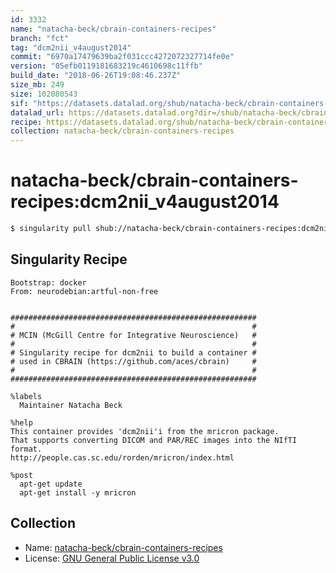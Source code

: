 ```yaml
---
id: 3332
name: "natacha-beck/cbrain-containers-recipes"
branch: "fct"
tag: "dcm2nii_v4august2014"
commit: "6970a17479639ba2f031ccc4272072327714fe0e"
version: "05efb0119181683219c4610698c11ffb"
build_date: "2018-06-26T19:08:46.237Z"
size_mb: 249
size: 102080543
sif: "https://datasets.datalad.org/shub/natacha-beck/cbrain-containers-recipes/dcm2nii_v4august2014/2018-06-26-6970a174-05efb011/05efb0119181683219c4610698c11ffb.simg"
datalad_url: https://datasets.datalad.org?dir=/shub/natacha-beck/cbrain-containers-recipes/dcm2nii_v4august2014/2018-06-26-6970a174-05efb011/
recipe: https://datasets.datalad.org/shub/natacha-beck/cbrain-containers-recipes/dcm2nii_v4august2014/2018-06-26-6970a174-05efb011/Singularity
collection: natacha-beck/cbrain-containers-recipes
---
```


# natacha-beck/cbrain-containers-recipes:dcm2nii_v4august2014

```bash
$ singularity pull shub://natacha-beck/cbrain-containers-recipes:dcm2nii_v4august2014
```

## Singularity Recipe

```singularity
Bootstrap: docker
From: neurodebian:artful-non-free


#######################################################
#                                                     #
# MCIN (McGill Centre for Integrative Neuroscience)   #
#                                                     #
# Singularity recipe for dcm2nii to build a container #
# used in CBRAIN (https://github.com/aces/cbrain)     #
#                                                     #
#######################################################

%labels
  Maintainer Natacha Beck

%help
This container provides 'dcm2nii'i from the mricron package.
That supports converting DICOM and PAR/REC images into the NIfTI format. 
http://people.cas.sc.edu/rorden/mricron/index.html  

%post
  apt-get update
  apt-get install -y mricron
```

## Collection

 - Name: [natacha-beck/cbrain-containers-recipes](https://github.com/natacha-beck/cbrain-containers-recipes)
 - License: [GNU General Public License v3.0](https://api.github.com/licenses/gpl-3.0)

